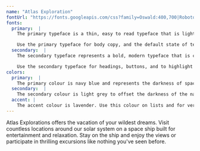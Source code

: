 ```yaml
---
name: "Atlas Exploration"
fontUrl: "https://fonts.googleapis.com/css?family=Oswald:400,700|Roboto:300,400"
fonts:
  primary:  |
    The primary typeface is a thin, easy to read typeface that is light and airy to convey the futuristic aesthetic.

    Use the primary typeface for body copy, and the default state of text. Also use for text on large banners.
  secondary:  |
    The secondary typeface represents a bold, modern typeface that is compressed to exude the futuristic aesthetic.

    Use the secondary typeface for headings, buttons, and to highlight important elements.
colors:
  primary:  |
    The primary colour is navy blue and represents the darkness of space without being black. Use this colour for navigation, text, buttons, cards.
  secondary:  |
    The secondary colour is light grey to offset the darkness of the navy blue. Use it on buttons, behind text on banners and to outline cards.
  accent: |
    The accent colour is lavender. Use this colour on lists and for very small details.
---
```


Atlas Explorations offers the vacation of your wildest dreams. Visit countless locations around our solar system on a space ship built for entertainment and relaxation. Stay on the ship and enjoy the views or participate in thrilling excursions like nothing you've seen before.
